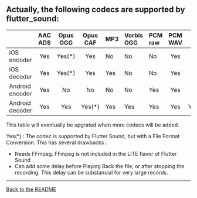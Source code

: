 ## Actually, the following codecs are supported by flutter_sound:

|                 | AAC ADS | Opus OGG | Opus CAF | MP3 | Vorbis OGG | PCM raw| PCM WAV | PCM AIFF | PCM CAF | FLAC | AAC MP4 |
| :-------------- | :-----: | :------: | :------: | :-- | :--------- | :--    | :-----: | :------: | :-----: | :--: | :-----: |
| iOS encoder     | Yes     |   Yes(*) | Yes      | No  | No         | No     | Yes     | No       | Yes     | Yes  | Yes     |
| iOS decoder     | Yes     |   Yes(*) | Yes      | Yes | No         | No     | Yes     | Yes      | Yes     | Yes  | Yes     |
| Android encoder | Yes     |   No     | No       | No  | No         | Yes    | Yes     | No       | No      | No   | No      |
| Android decoder | Yes     |   Yes    | Yes(*)   | Yes | Yes        | Yes    | Yes     | Yes(*)   | Yes(*)  | Yes  | Yes     |

This table will eventually be upgrated when more codecs will be added.

Yes(*) : The codec is supported by Flutter Sound, but with a File Format Conversion. This has several drawbacks :
- Needs FFmpeg. FFmpeg is not included in the LITE flavor of Flutter Sound
- Can add some delay before Playing Back the file, or after stopping the recording. This delay can be substancial for very large records.

-------------------------------------------------------------------------------------------------------------------------------------

[Back to the README](../README.md)